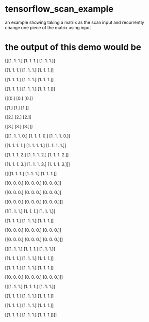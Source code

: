 # tensorflow_scan_example
an example showing taking a matrix as the scan input and recurrently change one piece of the matrix using input 

# the output of this demo would be

[[[1. 1. 1.]
  [1. 1. 1.]
  [1. 1. 1.]]

 [[1. 1. 1.]
  [1. 1. 1.]
  [1. 1. 1.]]

 [[1. 1. 1.]
  [1. 1. 1.]
  [1. 1. 1.]]

 [[1. 1. 1.]
  [1. 1. 1.]
  [1. 1. 1.]]]
  
  
[[[0.]
  [0.]
  [0.]]

 [[1.]
  [1.]
  [1.]]

 [[2.]
  [2.]
  [2.]]

 [[3.]
  [3.]
  [3.]]]
  
  
[[[1. 1. 1. 0.]
  [1. 1. 1. 0.]
  [1. 1. 1. 0.]]

 [[1. 1. 1. 1.]
  [1. 1. 1. 1.]
  [1. 1. 1. 1.]]

 [[1. 1. 1. 2.]
  [1. 1. 1. 2.]
  [1. 1. 1. 2.]]

 [[1. 1. 1. 3.]
  [1. 1. 1. 3.]
  [1. 1. 1. 3.]]]
  
  
[[[[1. 1. 1.]
   [1. 1. 1.]
   [1. 1. 1.]]

  [[0. 0. 0.]
   [0. 0. 0.]
   [0. 0. 0.]]

  [[0. 0. 0.]
   [0. 0. 0.]
   [0. 0. 0.]]

  [[0. 0. 0.]
   [0. 0. 0.]
   [0. 0. 0.]]]

 [[[1. 1. 1.]
   [1. 1. 1.]
   [1. 1. 1.]]

  [[1. 1. 1.]
   [1. 1. 1.]
   [1. 1. 1.]]

  [[0. 0. 0.]
   [0. 0. 0.]
   [0. 0. 0.]]

  [[0. 0. 0.]
   [0. 0. 0.]
   [0. 0. 0.]]]

 [[[1. 1. 1.]
   [1. 1. 1.]
   [1. 1. 1.]]

  [[1. 1. 1.]
   [1. 1. 1.]
   [1. 1. 1.]]

  [[1. 1. 1.]
   [1. 1. 1.]
   [1. 1. 1.]]

  [[0. 0. 0.]
   [0. 0. 0.]
   [0. 0. 0.]]]

 [[[1. 1. 1.]
   [1. 1. 1.]
   [1. 1. 1.]]

  [[1. 1. 1.]
   [1. 1. 1.]
   [1. 1. 1.]]

  [[1. 1. 1.]
   [1. 1. 1.]
   [1. 1. 1.]]

  [[1. 1. 1.]
   [1. 1. 1.]
   [1. 1. 1.]]]]
